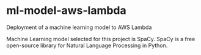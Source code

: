# ml-model-aws-lambda

Deployment of a machine learning model to AWS Lambda

Machine Learning model selected for this project is SpaCy. SpaCy is a free open-source library for Natural Language Processing in Python.
